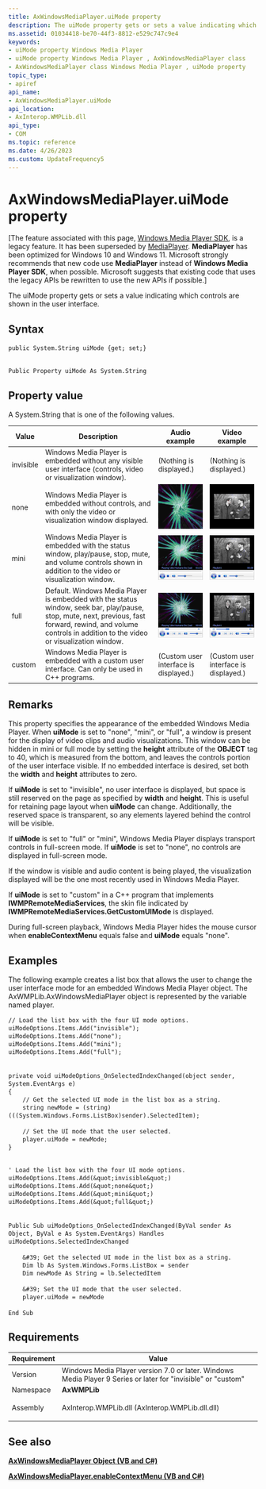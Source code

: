 ```yaml
---
title: AxWindowsMediaPlayer.uiMode property
description: The uiMode property gets or sets a value indicating which controls are shown in the user interface.
ms.assetid: 01034418-be70-44f3-8812-e529c747c9e4
keywords:
- uiMode property Windows Media Player
- uiMode property Windows Media Player , AxWindowsMediaPlayer class
- AxWindowsMediaPlayer class Windows Media Player , uiMode property
topic_type:
- apiref
api_name:
- AxWindowsMediaPlayer.uiMode
api_location:
- AxInterop.WMPLib.dll
api_type:
- COM
ms.topic: reference
ms.date: 4/26/2023
ms.custom: UpdateFrequency5
---
```


# AxWindowsMediaPlayer.uiMode property

\[The feature associated with this page, [Windows Media Player SDK](/windows/win32/wmp/windows-media-player-sdk), is a legacy feature. It has been superseded by [MediaPlayer](/uwp/api/Windows.Media.Playback.MediaPlayer). **MediaPlayer** has been optimized for Windows 10 and Windows 11. Microsoft strongly recommends that new code use **MediaPlayer** instead of **Windows Media Player SDK**, when possible. Microsoft suggests that existing code that uses the legacy APIs be rewritten to use the new APIs if possible.\]

The uiMode property gets or sets a value indicating which controls are shown in the user interface.

## Syntax


```CSharp
public System.String uiMode {get; set;}
```


```VB

Public Property uiMode As System.String
```





## Property value

A System.String that is one of the following values.



| Value     | Description                                                                                                                                                                                                     | Audio example                                                   | Video example                                                   |
|-----------|-----------------------------------------------------------------------------------------------------------------------------------------------------------------------------------------------------------------|-----------------------------------------------------------------|-----------------------------------------------------------------|
| invisible | Windows Media Player is embedded without any visible user interface (controls, video or visualization window).                                                                                                  | (Nothing is displayed.)                                         | (Nothing is displayed.)                                         |
| none      | Windows Media Player is embedded without controls, and with only the video or visualization window displayed.                                                                                                   | ![uimode = 'none' with audio](images/uimode-none-audio-v11.png) | ![uimode = 'none' with video](images/uimode-none-video-v11.png) |
| mini      | Windows Media Player is embedded with the status window, play/pause, stop, mute, and volume controls shown in addition to the video or visualization window.                                                    | ![uimode = 'mini' with audio](images/uimode-mini-audio-v11.png) | ![uimode = 'mini' with video](images/uimode-mini-video-v11.png) |
| full      | Default. Windows Media Player is embedded with the status window, seek bar, play/pause, stop, mute, next, previous, fast forward, rewind, and volume controls in addition to the video or visualization window. | ![uimode = 'full' with audio](images/uimode-full-audio-v11.png) | ![uimode = 'full' with video](images/uimode-full-video-v11.png) |
| custom    | Windows Media Player is embedded with a custom user interface. Can only be used in C++ programs.                                                                                                                | (Custom user interface is displayed.)                           | (Custom user interface is displayed.)                           |



 

## Remarks

This property specifies the appearance of the embedded Windows Media Player. When **uiMode** is set to "none", "mini", or "full", a window is present for the display of video clips and audio visualizations. This window can be hidden in mini or full mode by setting the **height** attribute of the **OBJECT** tag to 40, which is measured from the bottom, and leaves the controls portion of the user interface visible. If no embedded interface is desired, set both the **width** and **height** attributes to zero.

If **uiMode** is set to "invisible", no user interface is displayed, but space is still reserved on the page as specified by **width** and **height**. This is useful for retaining page layout when **uiMode** can change. Additionally, the reserved space is transparent, so any elements layered behind the control will be visible.

If **uiMode** is set to "full" or "mini", Windows Media Player displays transport controls in full-screen mode. If **uiMode** is set to "none", no controls are displayed in full-screen mode.

If the window is visible and audio content is being played, the visualization displayed will be the one most recently used in Windows Media Player.

If **uiMode** is set to "custom" in a C++ program that implements **IWMPRemoteMediaServices**, the skin file indicated by **IWMPRemoteMediaServices.GetCustomUIMode** is displayed.

During full-screen playback, Windows Media Player hides the mouse cursor when **enableContextMenu** equals false and **uiMode** equals "none".

## Examples

The following example creates a list box that allows the user to change the user interface mode for an embedded Windows Media Player object. The AxWMPLib.AxWindowsMediaPlayer object is represented by the variable named player.


```CSharp
// Load the list box with the four UI mode options.
uiModeOptions.Items.Add("invisible");
uiModeOptions.Items.Add("none");
uiModeOptions.Items.Add("mini");
uiModeOptions.Items.Add("full");


private void uiModeOptions_OnSelectedIndexChanged(object sender, System.EventArgs e)
{
    // Get the selected UI mode in the list box as a string.
    string newMode = (string)(((System.Windows.Forms.ListBox)sender).SelectedItem);
     
    // Set the UI mode that the user selected.
    player.uiMode = newMode;            
}
```


```VB

' Load the list box with the four UI mode options.
uiModeOptions.Items.Add(&quot;invisible&quot;)
uiModeOptions.Items.Add(&quot;none&quot;)
uiModeOptions.Items.Add(&quot;mini&quot;)
uiModeOptions.Items.Add(&quot;full&quot;)


Public Sub uiModeOptions_OnSelectedIndexChanged(ByVal sender As Object, ByVal e As System.EventArgs) Handles uiModeOptions.SelectedIndexChanged

    &#39; Get the selected UI mode in the list box as a string.
    Dim lb As System.Windows.Forms.ListBox = sender
    Dim newMode As String = lb.SelectedItem

    &#39; Set the UI mode that the user selected.
    player.uiMode = newMode

End Sub
```





## Requirements



| Requirement | Value |
|----------------------|----------------------------------------------------------------------------------------------------------------------------|
| Version<br/>   | Windows Media Player version 7.0 or later. Windows Media Player 9 Series or later for "invisible" or "custom"<br/>   |
| Namespace<br/> | **AxWMPLib**<br/>                                                                                                    |
| Assembly<br/>  | <dl> <dt>AxInterop.WMPLib.dll (AxInterop.WMPLib.dll.dll)</dt> </dl> |



## See also

<dl> <dt>

[**AxWindowsMediaPlayer Object (VB and C#)**](axwindowsmediaplayer-object--vb-and-c.md)
</dt> <dt>

[**AxWindowsMediaPlayer.enableContextMenu (VB and C#)**](axwmplib-axwindowsmediaplayer-enablecontextmenu--vb-and-c.md)
</dt> </dl>

 

 





